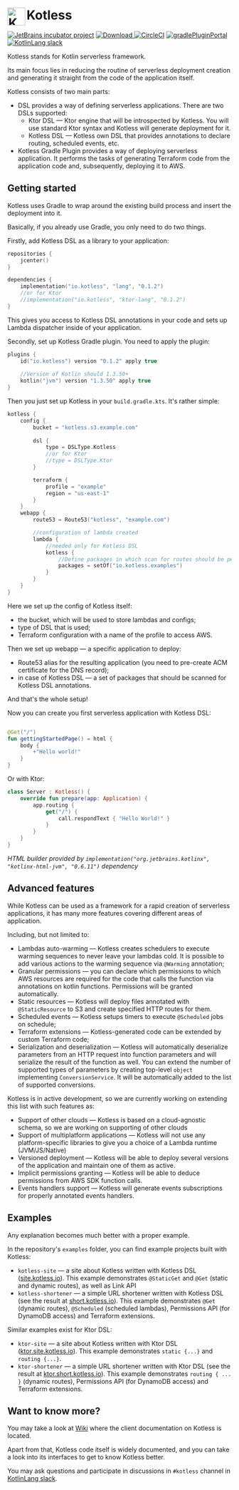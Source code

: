 <h1> <img align="left" width="40" height="40" src="https://site.kotless.io/favicon.apng" alt="Kotless Icon"> Kotless </h1>

[![JetBrains incubator project](https://jb.gg/badges/incubator.svg)](https://confluence.jetbrains.com/display/ALL/JetBrains+on+GitHub)
[![Download](https://img.shields.io/badge/dynamic/json.svg?label=latest&query=name&style=flat&url=https%3A%2F%2Fapi.bintray.com%2Fpackages%2Ftanvd%2Fio.kotless%2Flang%2Fversions%2F_latest) ](https://bintray.com/tanvd/io.kotless/lang/_latestVersion)
[![CircleCI](https://img.shields.io/circleci/build/github/JetBrains/kotless.svg?style=flat)](https://circleci.com/gh/JetBrains/kotless)
[![gradlePluginPortal](https://img.shields.io/maven-metadata/v.svg?label=gradlePluginPortal&metadataUrl=https%3A%2F%2Fplugins.gradle.org%2Fm2%2Fio.kotless%2Fio.kotless.gradle.plugin%2Fmaven-metadata.xml?style=flat)](https://plugins.gradle.org/plugin/io.kotless)
[![KotlinLang slack](https://img.shields.io/static/v1?label=kotlinlang&message=kotless&color=brightgreen&logo=slack&style=flat)](https://app.slack.com/client/T09229ZC6/CKS388069)


Kotless stands for Kotlin serverless framework. 

Its main focus lies in reducing the routine of serverless deployment creation and generating it straight
from the code of the application itself. 

Kotless consists of two main parts:
* DSL provides a way of defining serverless applications. There are two DSLs supported:
    * Ktor DSL &mdash; Ktor engine that will be introspected by Kotless. You will use standard Ktor syntax 
      and Kotless will generate deployment for it.
    * Kotless DSL &mdash; Kotless own DSL that provides annotations to declare routing, scheduled events, 
      etc.
* Kotless Gradle Plugin provides a way of deploying serverless application. It performs the tasks of generating Terraform 
  code from the application code and, subsequently, deploying it to AWS.
  
## Getting started

Kotless uses Gradle to wrap around the existing build process and insert the deployment into it. 

Basically, if you already use Gradle, you only need to do two things.

Firstly, add Kotless DSL as a library to your application:

```kotlin
repositories {
    jcenter()
}

dependencies {
    implementation("io.kotless", "lang", "0.1.2")
    //or for Ktor
    //implementation("io.kotless", "ktor-lang", "0.1.2")
}
```

This gives you access to Kotless DSL annotations in your code and sets up Lambda dispatcher inside of your application.

Secondly, set up Kotless Gradle plugin. You need to apply the plugin:

```kotlin
plugins {
    id("io.kotless") version "0.1.2" apply true
    
    //Version of Kotlin should 1.3.50+
    kotlin("jvm") version "1.3.50" apply true
}
```

Then you just set up Kotless in your `build.gradle.kts`. It's rather simple:

```kotlin
kotless {
    config {
        bucket = "kotless.s3.example.com"
        
        dsl {
            type = DSLType.Kotless
            //or for Ktor
            //type = DSLType.Ktor
        }

        terraform {
            profile = "example"
            region = "us-east-1"
        }
    }
    webapp {
        route53 = Route53("kotless", "example.com")

        //configuration of lambda created
        lambda {            
            //needed only for Kotless DSL
            kotless {
                //Define packages in which scan for routes should be performed
                packages = setOf("io.kotless.examples")
            }
        }
    }
}
```

Here we set up the config of Kotless itself:
* the bucket, which will be used to store lambdas and configs;
* type of DSL that is used;
* Terraform configuration with a name of the profile to access AWS.

Then we set up webapp &mdash; a specific application to deploy: 
* Route53 alias for the resulting application (you need to pre-create ACM certificate for the DNS record);
* in case of Kotless DSL &mdash; a set of packages that should be scanned for Kotless DSL annotations.

And that's the whole setup!

Now you can create you first serverless application with Kotless DSL:

```kotlin

@Get("/")
fun gettingStartedPage() = html {
    body {
        +"Hello world!"
    }
}
```

Or with Ktor:

```kotlin
class Server : Kotless() {
    override fun prepare(app: Application) {
        app.routing {
            get("/") {
                call.respondText { "Hello World!" }
            }
        }
    }
}
``` 

*HTML builder provided by `implementation("org.jetbrains.kotlinx", "kotlinx-html-jvm", "0.6.11")` dependency*

## Advanced features

While Kotless can be used as a framework for a rapid creation of serverless
applications, it has many more features covering different areas of application.

Including, but not limited to:
* Lambdas auto-warming &mdash; Kotless creates schedulers to execute warming sequences to never leave your lambdas cold. 
  It is possible to add various actions to the warming sequence via `@Warming` annotation;
* Granular permissions &mdash; you can declare which permissions to which AWS resources are required for the code that
  calls the function via annotations on kotlin functions. Permissions will be granted automatically.
* Static resources &mdash; Kotless will deploy files annotated with `@StaticResource` to S3 and create specified HTTP 
  routes for them.
* Scheduled events &mdash; Kotless setups timers to execute `@Scheduled` jobs on schedule;
* Terraform extensions &mdash; Kotless-generated code can be extended by custom Terraform code;
* Serialization and deserialization &mdash; Kotless will automatically deserialize parameters from an HTTP request into 
  function parameters and will serialize the result of the function as well. You can extend the number of supported 
  types of parameters by creating top-level `object` implementing `ConversionService`. It will be automatically
  added to the list of supported conversions.

Kotless is in active development, so we are currently working on extending this list with such features as:
* Support of other clouds &mdash; Kotless is based on a cloud-agnostic schema, so we are working on supporting of other clouds
* Support of multiplatform applications &mdash; Kotless will not use any platform-specific libraries to give you a choice of a Lambda runtime (JVM/JS/Native)
* Versioned deployment &mdash; Kotless will be able to deploy several versions of the application and maintain one of them
  as active.
* Implicit permissions granting &mdash; Kotless will be able to deduce permissions from AWS SDK function calls.
* Events handlers support &mdash; Kotless will generate events subscriptions for properly annotated events handlers.

## Examples

Any explanation becomes much better with a proper example.

In the repository's `examples` folder, you can find example projects built with Kotless:
* `kotless-site` &mdash; a site about Kotless written with Kotless DSL ([site.kotless.io](https://site.kotless.io)). 
This example demonstrates `@StaticGet` and `@Get` (static and dynamic routes), as well as Link API
* `kotless-shortener` &mdash; a simple URL shortener written with Kotless DSL (see the result at [short.kotless.io](https://short.kotless.io)). 
This example demonstrates `@Get` (dynamic routes), `@Scheduled` (scheduled lambdas), Permissions API (for DynamoDB access) and Terraform extensions.

Similar examples exist for Ktor DSL: 
* `ktor-site` &mdash; a site about Kotless written with Ktor DSL ([ktor.site.kotless.io](https://ktor.site.kotless.io)). 
This example demonstrates `static {...}` and `routing {...}`.
* `ktor-shortener` &mdash; a simple URL shortener written with Ktor DSL (see the result at [ktor.short.kotless.io](https://ktor.short.kotless.io)). 
This example demonstrates `routing { ... }` (dynamic routes), Permissions API (for DynamoDB access) and Terraform extensions.

## Want to know more?

You may take a look at [Wiki](https://github.com/JetBrains/kotless/wiki) where the client documentation on Kotless is located.

Apart from that, Kotless code itself is widely documented, and you can take a look into its interfaces to get to know Kotless better. 

You may ask questions and participate in discussions in `#kotless` channel in [KotlinLang slack](http://slack.kotlinlang.org).
